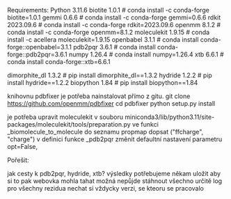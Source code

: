 Requirements:
Python 3.11.6
biotite 1.0.1         # conda install -c conda-forge biotite=1.0.1
gemmi 0.6.6           # conda install -c conda-forge gemmi=0.6.6
rdkit 2023.09.6       # conda install -c conda-forge rdkit=2023.09.6
openmm 8.1.2          # conda install -c conda-forge openmm=8.1.2
moleculekit 1.9.15    # conda install -c acellera moleculekit=1.9.15
openbabel 3.1.1       # conda install conda-forge::openbabel=3.1.1
pdb2pqr 3.6.1         # conda install conda-forge::pdb2pqr=3.6.1
numpy 1.26.4          # conda install numpy=1.26.4
xtb 6.6.1             # conda install conda-forge::xtb=6.6.1

dimorphite_dl 1.3.2   # pip install dimorphite_dl==1.3.2
hydride 1.2.2         # pip install hydride==1.2.2
biopython 1.84        # pip install biopython==1.84


knihovnu pdbfixer je potřeba nainstalovat přímo z gitu. 
git clone https://github.com/openmm/pdbfixer
cd pdbfixer
python setup.py install

je potřeba upravit moleculekit
v souboru miniconda3/lib/python3.11/site-packages/moleculekit/tools/preparation.py 
ve funkci _biomolecule_to_molecule do seznamu propmap dopsat ("ffcharge", "charge")
v definici funkce _pdb2pqr změnit defaultní nastavení parametru opt=False, 


Pořešit:

jak cesty k pdb2pqr, hydride, xtb?
výsledky potřebujeme někam uložit aby si to pak webovka mohla tahat
možná nepůjde stáhnout všechno
určitě log pro všechny rezidua
nechat si vždycky verzi, se kteoru se pracovalo
